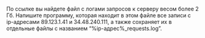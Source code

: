 По ссылке вы найдете файл с логами запросов к серверу весом более 2 Гб. Напишите программу, которая находит в этом файле все записи с ip-адресами 89.123.1.41 и 34.48.240.111, а также сохраняет их в отдельные файлы с названием “%ip-адрес%_requests.log”.
